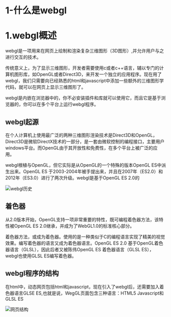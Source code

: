 # 1-什么是webgl

# 1.webgl概述

webgl是一项用来在网页上绘制和渲染复杂三维图形（3D图形）,并允许用户与之进行交互的技术。

传统意义上，为了显示三维图形，开发者需要使用c或者c++语言，辅以专门的计算机图形库，如OpenGL或者Direct3D，来开发一个独立的应用程序。现在用了webgl，我们只需要向已经熟悉的html和javascript中添加一些额外的三维图形学代码，就可以在网页上显示三维图形了。

webgl是内嵌在浏览器中的，你不必安装插件和库就可以使用它，而且它是基于浏览器的，你可以在多个平台上运行webgl程序。

## webgl起源

在个人计算机上使用最广泛的两种三维图形渲染技术是Direct3D和OpenGL，Direct3D是微软DirectX技术的一部分，是一套由微软控制的编程接口，主要用户windows平台。而OpenGL由于其开放性和免费性，在多个平台上被广泛的应用。

webgl根植与OpenGL，但它实际是从OpenGL的一个特殊的版本OpenGL ES中派生出来。OpenGL ES 于2003-2004年被手提出来，并且在2007年（ES2.0）和2012年（ES3.0）进行了两次升级。webgl是基于OpenGL ES 2.0的


![webgl历史](https://images.vrm.cn/2018/12/18/history.png)


## 着色器
 
从2.0版本开始，OpenGL支持一项非常重要的特性，既可编程着色器方法，该特性被OpenGL ES 2.0继承，并成为了WebGL1.0的标准核心部分。
 
 着色器方法，或成为着色器。使用的是一种类似于C的编程语言实现了精美的视觉效果。编写着色器的语言又成为着色器语言。OpenGL ES 2.0 基于OpenGL着色器语言（GLSL），因此后者又被陈伟OpenGL ES 着色器语言（GLSL ES），webgl也使用GLSL ES编写着色器。
 
 ## webgl程序的结构
 
 在html中，动态网页包括html和javascript，现在引入了webgl后，还需要加入着色器语言GLSE ES,也就是说，WegGL页面包含三种语言：HTML5 Javascript和GLSL ES

![网页结构](https://images.vrm.cn/2018/12/19/construct.png)